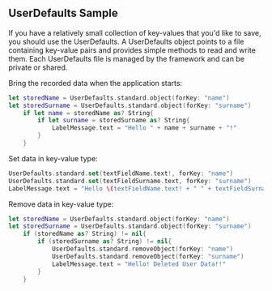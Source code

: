 ## UserDefaults Sample
 
If you have a relatively small collection of key-values that you'd like to save, you should use the UserDefaults. A UserDefaults object points to a file containing key-value pairs and provides simple methods to read and write them. Each UserDefaults file is managed by the framework and can be private or shared.

Bring the recorded data when the application starts:
```swift
let storedName = UserDefaults.standard.object(forKey: "name")
let storedSurname = UserDefaults.standard.object(forKey: "surname")
    if let name = storedName as? String{
        if let surname = storedSurname as? String{
            LabelMessage.text = "Hello " + name + surname + "!"
        }
    }
```
Set data in key-value type:
```swift
UserDefaults.standard.set(textFieldName.text!, forKey: "name")
UserDefaults.standard.set(textFieldSurname.text, forKey: "surname")
LabelMessage.text = "Hello \(textFieldName.text! + " " + textFieldSurname.text! + "!")"
```

Remove data in key-value type:
```swift
let storedName = UserDefaults.standard.object(forKey: "name")
let storedSurname = UserDefaults.standard.object(forKey: "surname")      
    if (storedName as? String) != nil{
        if (storedSurname as? String) != nil{
            UserDefaults.standard.removeObject(forKey: "name")
            UserDefaults.standard.removeObject(forKey: "surname")    
            LabelMessage.text = "Hello! Deleted User Data!!"
        }
    }
```
